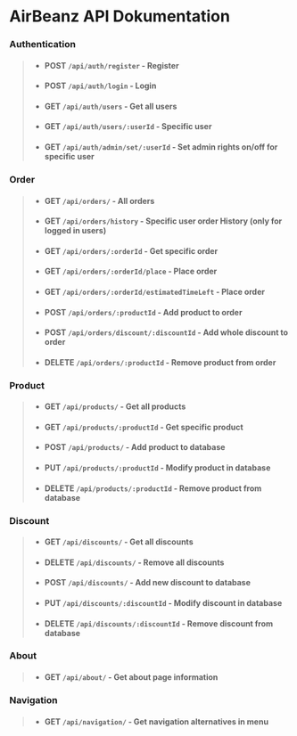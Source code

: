 # AirBeanz API Dokumentation

### Authentication
>* #### POST   `/api/auth/register`                       - Register
>* #### POST   `/api/auth/login`                          - Login
>* #### GET    `/api/auth/users`                          - Get all users
>* #### GET    `/api/auth/users/:userId`                  - Specific user
>* #### GET    `/api/auth/admin/set/:userId`              - Set admin rights on/off for specific user

### Order
>* #### GET    `/api/orders/`                             - All orders
>* #### GET    `/api/orders/history`                      - Specific user order History (only for logged in users)
>* #### GET    `/api/orders/:orderId`                     - Get specific order
>* #### GET    `/api/orders/:orderId/place`               - Place order
>* #### GET    `/api/orders/:orderId/estimatedTimeLeft`   - Place order
>* #### POST   `/api/orders/:productId`                   - Add product to order
>* #### POST   `/api/orders/discount/:discountId`         - Add whole discount to order
>* #### DELETE `/api/orders/:productId`                   - Remove product from order

### Product
>* #### GET    `/api/products/`                           - Get all products
>* #### GET    `/api/products/:productId`                 - Get specific product
>* #### POST   `/api/products/`                           - Add product to database
>* #### PUT    `/api/products/:productId`                 - Modify product in database
>* #### DELETE `/api/products/:productId`                 - Remove product from database

### Discount
>* #### GET    `/api/discounts/`                          - Get all discounts
>* #### DELETE `/api/discounts/`                          - Remove all discounts
>* #### POST   `/api/discounts/`                          - Add new discount to database
>* #### PUT    `/api/discounts/:discountId`               - Modify discount in database
>* #### DELETE `/api/discounts/:discountId`               - Remove discount from database

### About
>* #### GET    `/api/about/`                              - Get about page information

### Navigation
>* #### GET    `/api/navigation/`                         - Get navigation alternatives in menu

 